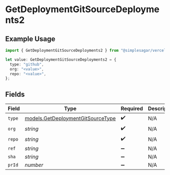 # GetDeploymentGitSourceDeployments2

## Example Usage

```typescript
import { GetDeploymentGitSourceDeployments2 } from "@simplesagar/vercel/models/getdeploymentop.js";

let value: GetDeploymentGitSourceDeployments2 = {
  type: "github",
  org: "<value>",
  repo: "<value>",
};
```

## Fields

| Field                                                                        | Type                                                                         | Required                                                                     | Description                                                                  |
| ---------------------------------------------------------------------------- | ---------------------------------------------------------------------------- | ---------------------------------------------------------------------------- | ---------------------------------------------------------------------------- |
| `type`                                                                       | [models.GetDeploymentGitSourceType](../models/getdeploymentgitsourcetype.md) | :heavy_check_mark:                                                           | N/A                                                                          |
| `org`                                                                        | *string*                                                                     | :heavy_check_mark:                                                           | N/A                                                                          |
| `repo`                                                                       | *string*                                                                     | :heavy_check_mark:                                                           | N/A                                                                          |
| `ref`                                                                        | *string*                                                                     | :heavy_minus_sign:                                                           | N/A                                                                          |
| `sha`                                                                        | *string*                                                                     | :heavy_minus_sign:                                                           | N/A                                                                          |
| `prId`                                                                       | *number*                                                                     | :heavy_minus_sign:                                                           | N/A                                                                          |